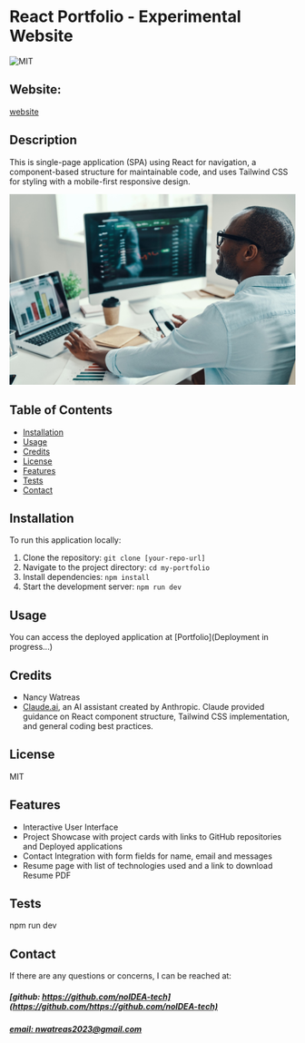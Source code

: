 # React Portfolio - Experimental Website
![MIT](https://img.shields.io/badge/License-MIT-blue)

## Website: 
[website](https://github.com/noIDEA-tech/12-REACT-Portfolio)

## Description
This is single-page application (SPA) using React for navigation, a component-based structure for maintainable code, and uses Tailwind CSS for styling with a mobile-first responsive design.

![app_image](./src/assets/images/employee-tracker.jpg)

## Table of Contents
- [Installation](#installation)
- [Usage](#usage)
- [Credits](#credits)
- [License](#license)
- [Features](#features)
- [Tests](#tests)
- [Contact](#contact)

## Installation
To run this application locally:
1. Clone the repository: `git clone [your-repo-url]`
2. Navigate to the project directory: `cd my-portfolio`
3. Install dependencies: `npm install`
4. Start the development server: `npm run dev`

## Usage
You can access the deployed application at [Portfolio](Deployment in progress...)

## Credits
* Nancy Watreas 
* [Claude.ai](https://claude.ai), an AI assistant created by Anthropic. 
  Claude provided guidance on React component structure, Tailwind CSS implementation, and general coding best practices.

## License
MIT

## Features
* Interactive User Interface
* Project Showcase with project cards with links to GitHub repositories and Deployed applications
* Contact Integration with form fields for name, email and messages
* Resume page with list of technologies used and a link to download Resume PDF 

## Tests
npm run dev

## Contact
If there are any questions or concerns, I can be reached at:
##### [github: https://github.com/noIDEA-tech](https://github.com/https://github.com/noIDEA-tech)
##### [email: nwatreas2023@gmail.com](mailto:nwatreas2023@gmail.com)

